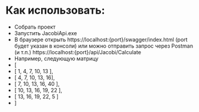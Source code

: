 # Как использовать:
* Собрать проект
* Запустить JacobiApi.exe
* В браузере открыть https://localhost:{port}/swagger/index.html (port будет указан в консоли) или можно отправить запрос через Postman (и т.п.) https://localhost:{port}/api/Jacobi/Calculate
* Например, следующую матрицу
* [
* [ 1, 4, 7, 10, 13 ],
* [ 4, 7, 10, 13, 16],
* [ 7, 10, 13, 16, 40 ],
* [ 10, 13, 16, 19, 22 ],
* [ 13, 16, 19, 22, 5 ]
* ]
